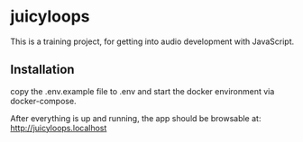 # juicyloops

This is a training project, for getting into audio development with JavaScript.

## Installation

copy the .env.example file to .env and start the docker environment via docker-compose.

After everything is up and running, the app should be browsable at: http://juicyloops.localhost